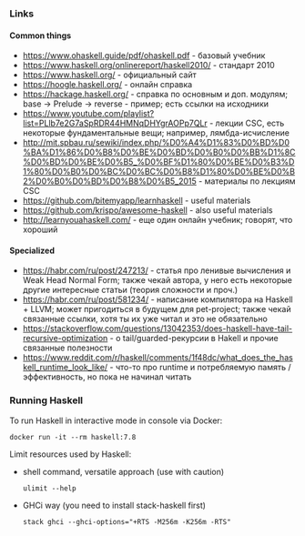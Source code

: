 ### Links

#### Common things

- https://www.ohaskell.guide/pdf/ohaskell.pdf - базовый учебник
- https://www.haskell.org/onlinereport/haskell2010/ - стандарт 2010
- https://www.haskell.org/ - официальный сайт
- https://hoogle.haskell.org/ - онлайн справка
- https://hackage.haskell.org/ - справка по основным и доп. модулям; base -> Prelude -> reverse - пример; есть ссылки на исходники
- https://www.youtube.com/playlist?list=PLlb7e2G7aSpRDR44HMNqDHYgrAOPp7QLr - лекции CSC, есть некоторые фундаментальные вещи; например, лямбда-исчисление
- http://mit.spbau.ru/sewiki/index.php/%D0%A4%D1%83%D0%BD%D0%BA%D1%86%D0%B8%D0%BE%D0%BD%D0%B0%D0%BB%D1%8C%D0%BD%D0%BE%D0%B5_%D0%BF%D1%80%D0%BE%D0%B3%D1%80%D0%B0%D0%BC%D0%BC%D0%B8%D1%80%D0%BE%D0%B2%D0%B0%D0%BD%D0%B8%D0%B5_2015 - материалы по лекциям CSC
- https://github.com/bitemyapp/learnhaskell - useful materials
- https://github.com/krispo/awesome-haskell - also useful materials
- http://learnyouahaskell.com/ - еще один онлайн учебник; говорят, что хороший

#### Specialized

- https://habr.com/ru/post/247213/ - статья про ленивые вычисления и Weak Head Normal Form; также чекай автора, у него есть некоторые другие
  интересные статьи (теория сложности и проч.)
- https://habr.com/ru/post/581234/ - написание компилятора на Haskell + LLVM; может пригодиться в будущем для pet-project; также чекай связанные ссылки,
  хотя ты их уже читал и это не обязательно
- https://stackoverflow.com/questions/13042353/does-haskell-have-tail-recursive-optimization - о tail/guarded-рекурсии в Hakell и прочие связанные полезности
- https://www.reddit.com/r/haskell/comments/1f48dc/what_does_the_haskell_runtime_look_like/ - что-то про runtime и потребляемую память / эффективность,
  но пока не начинал читать

### Running Haskell
To run Haskell in interactive mode in console via Docker:
```
docker run -it --rm haskell:7.8
```

Limit resources used by Haskell:

- shell command, versatile approach (use with caution)
  ```
  ulimit --help
  ```
- GHCi way (you need to install stack-haskell first)
  ```
  stack ghci --ghci-options="+RTS -M256m -K256m -RTS"
  ```
